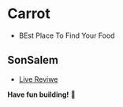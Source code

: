 # Carrot

- BEst Place To Find Your Food

## SonSalem

- [Live Reviwe](https://raw.githack.com/sonsalem/Carrot/main/index.html)

**Have fun building!** 🚀
